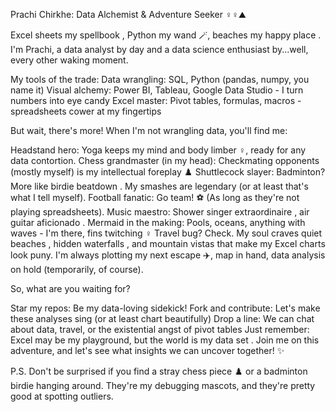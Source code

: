 
Prachi Chirkhe: Data Alchemist & Adventure Seeker ‍♀️‍♀️⛰️

Excel sheets my spellbook , Python my wand 🪄, beaches my happy place ️. 
I'm Prachi, a data analyst by day and a data science enthusiast by...well, every other waking moment.

My tools of the trade:
  Data wrangling: SQL, Python (pandas, numpy, you name it)
  Visual alchemy: Power BI, Tableau, Google Data Studio - I turn numbers into eye candy
  Excel master: Pivot tables, formulas, macros - spreadsheets cower at my fingertips
  
But wait, there's more! When I'm not wrangling data, you'll find me:

Headstand hero: Yoga keeps my mind and body limber ‍♀️, ready for any data contortion.
Chess grandmaster (in my head): Checkmating opponents (mostly myself) is my intellectual foreplay ♟️
Shuttlecock slayer: Badminton? More like birdie beatdown . My smashes are legendary (or at least that's what I tell myself).
Football fanatic: Go team! ⚽ (As long as they're not playing spreadsheets).
Music maestro: Shower singer extraordinaire , air guitar aficionado .
Mermaid in the making: Pools, oceans, anything with waves - I'm there, fins twitching ‍♀️
Travel bug? Check. My soul craves quiet beaches ️, hidden waterfalls ️, and mountain vistas  that make my Excel charts look puny. I'm always plotting my next escape ✈️, map in hand, data analysis on hold (temporarily, of course).

So, what are you waiting for?

Star my repos: Be my data-loving sidekick!
Fork and contribute: Let's make these analyses sing (or at least chart beautifully)
Drop a line: We can chat about data, travel, or the existential angst of pivot tables
Just remember: Excel may be my playground, but the world is my data set . Join me on this adventure, and let's see what insights we can uncover together! ✨

P.S. Don't be surprised if you find a stray chess piece ♟️ or a badminton birdie  hanging around. They're my debugging mascots, and they're pretty good at spotting outliers.
